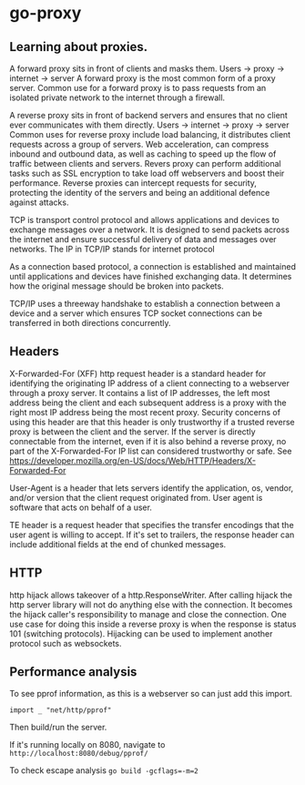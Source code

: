 # go-proxy

## Learning about proxies.

A forward proxy sits in front of clients and masks them.
Users -> proxy -> internet -> server
A forward proxy is the most common form of a proxy server.
Common use for a forward proxy is to pass requests from an isolated private network
to the internet through a firewall.

A reverse proxy sits in front of backend servers and ensures that no client
ever communicates with them directly.
Users -> internet -> proxy -> server
Common uses for reverse proxy include load balancing, it distributes client requests
across a group of servers. Web acceleration, can compress inbound and outbound data, as
well as caching to speed up the flow of traffic between clients and servers.
Revers proxy can perform additional tasks such as SSL encryption to take load off webservers
and boost their performance. Reverse proxies can intercept requests for security, protecting 
the identity of the servers and being an additional defence against attacks.

TCP is transport control protocol and allows applications and devices to exchange messages 
over a network. It is designed to send packets across the internet and ensure successful
delivery of data and messages over networks. The IP in TCP/IP stands for internet protocol

As a connection based protocol, a connection is established and maintained until applications and 
devices have finished exchanging data. It determines how the original message should be broken into
packets.

TCP/IP uses a threeway handshake to establish a connection between a device and a server which 
ensures TCP socket connections can be transferred in both directions concurrently.

## Headers

X-Forwarded-For (XFF) http request header is a standard header for identifying the originating 
IP address of a client connecting to a webserver through a proxy server.
It contains a list of IP addresses, the left most address being the client and each subsequent
address is a proxy with the right most IP address being the most recent proxy. 
Security concerns of using this header are that this header is only trustworthy if a trusted
reverse proxy is between the client and the server. If the server is directly connectable 
from the internet, even if it is also behind a reverse proxy, no part of the X-Forwarded-For 
IP list can considered trustworthy or safe.
See https://developer.mozilla.org/en-US/docs/Web/HTTP/Headers/X-Forwarded-For

User-Agent is a header that lets servers identify the application, os, vendor, and/or version
that the client request originated from. User agent is software that acts on behalf of a user.

TE header is a request header that specifies the transfer encodings that the user agent is 
willing to accept. If it's set to trailers, the response header can include additional 
fields at the end of chunked messages.

## HTTP

http hijack allows takeover of a http.ResponseWriter. After calling hijack the http server library
will not do anything else with the connection. It becomes the hijack caller's responsibility to 
manage and close the connection. One use case for doing this inside a reverse proxy is when the 
response is status 101 (switching protocols). Hijacking can be used to implement another protocol
such as websockets.

## Performance analysis

To see pprof information, as this is a webserver so can just add this import.

`import _ "net/http/pprof"`

Then build/run the server.

If it's running locally on 8080, navigate to
`http://localhost:8080/debug/pprof/`

To check escape analysis
`go build -gcflags=-m=2`
